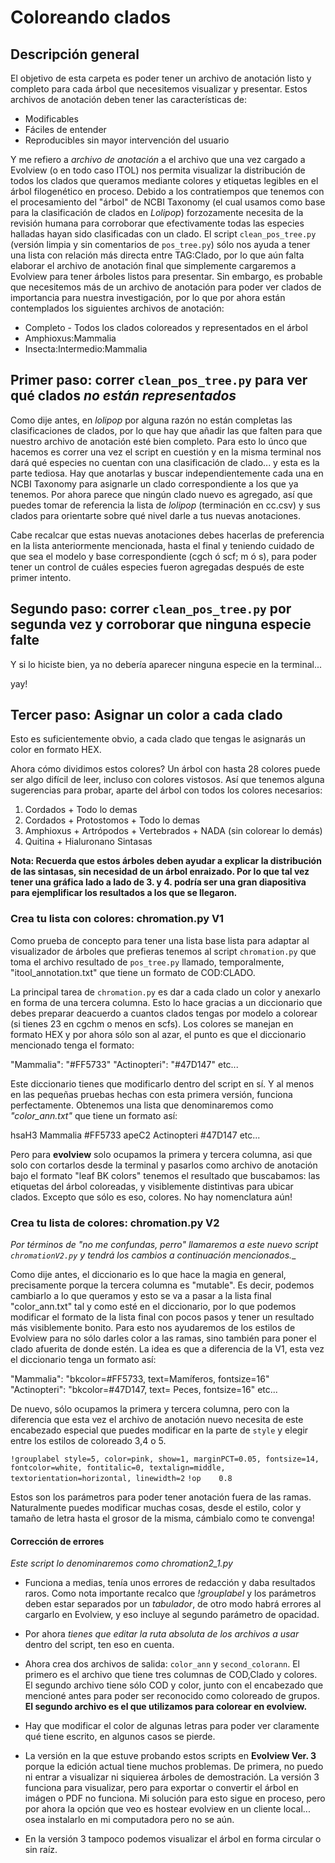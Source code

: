 # Coloreando clados

## Descripción general

El objetivo de esta carpeta es poder tener un archivo de anotación listo y completo para cada árbol que necesitemos visualizar y presentar. Estos archivos de anotación deben tener las características de:

- Modificables
- Fáciles de entender 
- Reproducibles sin mayor intervención del usuario

Y me refiero a *archivo de anotación* a el archivo que una vez cargado a Evolview (o en todo caso ITOL) nos permita visualizar la distribución de todos los clados que queramos mediante colores y etiquetas legibles en el árbol filogenético en proceso. Debido a los contratiempos que tenemos con el procesamiento del "árbol" de NCBI Taxonomy (el cual usamos como base para la clasificación de clados en _Lolipop_) forzozamente necesita de la revisión humana para corroborar que efectivamente todas las especies halladas hayan sido clasificadas con un clado. El script `clean_pos_tree.py` (versión limpia y sin comentarios de `pos_tree.py`) sólo nos ayuda a tener una lista con relación más directa entre TAG:Clado, por lo que aún falta elaborar el archivo de anotación final que simplemente cargaremos a Evolview para tener árboles listos para presentar. Sin embargo, es probable que necesitemos más de un archivo de anotación para poder ver clados de importancia para nuestra investigación, por lo que por ahora están contemplados los siguientes archivos de anotación:

- Completo - Todos los clados coloreados y representados en el árbol
- Amphioxus:Mammalia
- Insecta:Intermedio:Mammalia

## Primer paso: correr `clean_pos_tree.py` para ver qué clados *no están representados*

Como dije antes, en _lolipop_ por alguna razón no están completas las clasificaciones de clados, por lo que hay que añadir las que falten para que nuestro archivo de anotación esté bien completo. Para esto lo únco que hacemos es correr una vez el script en cuestión y en la misma terminal nos dará qué especies no cuentan con una clasificación de clado... y esta es la parte tediosa. Hay que anotarlas y buscar independientemente cada una en NCBI Taxonomy para asignarle un clado correspondiente a los que ya tenemos. Por ahora parece que ningún clado nuevo es agregado, así que puedes tomar de referencia la lista de _lolipop_ (terminación en cc.csv) y sus clados para orientarte sobre qué nivel darle a tus nuevas anotaciones.

Cabe recalcar que estas nuevas anotaciones debes hacerlas de preferencia en la lista anteriormente mencionada, hasta el final y teniendo cuidado de que sea el modelo y base correspondiente (cgch ó scf; m ó s), para poder tener un control de cuáles especies fueron agregadas después de este primer intento.

## Segundo paso: correr `clean_pos_tree.py` por segunda vez y corroborar que ninguna especie falte

Y si lo hiciste bien, ya no debería aparecer ninguna especie en la terminal...

yay!

## Tercer paso: Asignar un color a cada clado

Esto es suficientemente obvio, a cada clado que tengas le asignarás un color en formato HEX.

Ahora cómo dividimos estos colores? Un árbol con hasta 28 colores puede ser algo difícil de leer, incluso con colores vistosos. Así que tenemos alguna sugerencias para probar, aparte del árbol con todos los colores necesarios:

1. Cordados + Todo lo demas
2. Cordados + Protostomos + Todo lo demas
3. Amphioxus + Artrópodos + Vertebrados + NADA (sin colorear lo demás)
4. Quitina + Hialuronano Sintasas

**Nota: Recuerda que estos árboles deben ayudar a explicar la distribución de las sintasas, sin necesidad de un árbol enraizado. Por lo que tal vez tener una gráfica lado a lado de 3. y 4. podría ser una gran diapositiva para ejemplificar los resultados a los que se llegaron.**

### Crea tu lista con colores: chromation.py V1

Como prueba de concepto para tener una lista base lista para adaptar al visualizador de árboles que prefieras tenemos al script `chromation.py` que toma el archivo resultado de `pos_tree.py` llamado, temporalmente, "itool_annotation.txt" que tiene un formato de COD:CLADO.

La principal tarea de `chromation.py` es dar a cada clado un color y anexarlo en forma de una tercera columna. Esto lo hace gracias a un diccionario que debes preparar deacuerdo a cuantos clados tengas por modelo a colorear (si tienes 23 en cgchm o menos en scfs). Los colores se manejan en formato HEX y por ahora sólo son al azar, el punto es que el diccionario mencionado tenga el formato:

"Mammalia": "#FF5733"
"Actinopteri": "#47D147"
    etc...
    
Este diccionario tienes que modificarlo dentro del script en sí. Y al menos en las pequeñas pruebas hechas con esta primera versión, funciona perfectamente. Obtenemos una lista que denominaremos como *"color_ann.txt"* que tiene un formato así:

hsaH3   Mammalia    #FF5733 
apeC2   Actinopteri    #47D147
    etc...
 
 Pero para **evolview** solo ocupamos la primera y tercera columna, asi que solo con cortarlos desde la terminal y pasarlos como archivo de anotación bajo el formato "leaf BK colors" tenemos el resultado que buscabamos: las etiquetas del árbol coloreadas, y visiblemente distintivas para ubicar clados. Excepto que sólo es eso, colores. No hay nomenclatura aún!
 
### Crea tu lista de colores: chromation.py V2
 
_Por términos de "no me confundas, perro" llamaremos a este nuevo script `chromationV2.py` y tendrá los cambios a continuación mencionados.__
 
Como dije antes, el diccionario es lo que hace la magia en general, precisamente porque la tercera columna es "mutable". Es decir, podemos cambiarlo a lo que queramos y esto se va a pasar a la lista final "color_ann.txt" tal y como esté en el diccionario, por lo que podemos modificar el formato de la lista final con pocos pasos y tener un resultado más visiblemente bonito. Para esto nos ayudaremos de los estilos de Evolview para no sólo darles color a las ramas, sino también para poner el clado afuerita de donde estén. La idea es que a diferencia de la V1, esta vez el diccionario tenga un formato así:
 
"Mammalia": "bkcolor=#FF5733, text=Mamíferos, fontsize=16"
"Actinopteri": "bkcolor=#47D147, text= Peces, fontsize=16"
    etc...
 
De nuevo, sólo ocupamos la primera y tercera columna, pero con la diferencia que esta vez el archivo de anotación nuevo necesita de este encabezado especial que puedes modificar en la parte de `style` y elegir entre los estilos de coloreado 3,4 o 5.
 
`!grouplabel style=5, color=pink, show=1, marginPCT=0.05, fontsize=14, fontcolor=white, fontitalic=0, textalign=middle, textorientation=horizontal, linewidth=2`
`!op	0.8`

Estos son los parámetros para poder tener anotación fuera de las ramas. Naturalmente puedes modificar muchas cosas, desde el estilo, color y tamaño de letra hasta el grosor de la misma, cámbialo como te convenga!

#### Corrección de errores

_Este script lo denominaremos como chromation2_1.py_

- Funciona a medias, tenía unos errores de redacción y daba resultados raros. Como nota importante recalco que _!grouplabel_ y los parámetros deben estar separados por un *tabulador*, de otro modo habrá errores al cargarlo en Evolview, y eso incluye al segundo parámetro de opacidad. 

- Por ahora *tienes que editar la ruta absoluta de los archivos a usar* dentro del script, ten eso en cuenta.

- Ahora crea dos archivos de salida: `color_ann` y `second_colorann`. El primero es el archivo que tiene tres columnas de COD,Clado y colores. El segundo archivo tiene sólo COD y color, junto con el encabezado que mencioné antes para poder ser reconocido como coloreado de grupos. **El segundo archivo es el que utilizamos para colorear en evolview.**

- Hay que modificar el color de algunas letras para poder ver claramente qué tiene escrito, en algunos casos se pierde.

- La versión en la que estuve probando estos scripts en **Evolview Ver. 3** porque la edición actual tiene muchos problemas. De primera, no puedo ni entrar a visualizar ni siquierea árboles de demostración. La versión 3 funciona para visualizar, pero para exportar o convertir el árbol en imágen o PDF no funciona. Mi solución para esto sigue en proceso, pero por ahora la opción que veo es hostear evolview en un cliente local... osea instalarlo en mi computadora pero no se aún.

- En la versión 3 tampoco podemos visualizar el árbol en forma circular o sin raíz.

